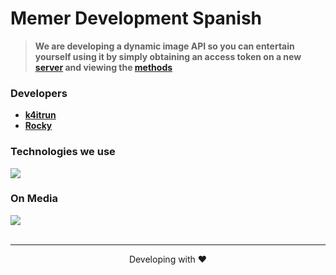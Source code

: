 # Memer Development Spanish

> **We are developing a dynamic image API so you can entertain yourself using it by simply obtaining an access token on a new [server](https://discord.gg/kCdYrAJF8y) and viewing the [methods](https://github.com/k4itrun/memer-api-js/blob/main/methods.md)**
### Developers
- **[k4itrun](https://github.com/k4itrun)**
- **[Rocky](https://github.com/rocky-pup)**

### Technologies we use
   
<img 
src="https://skillicons.dev/icons?i=ts,js,java,cs,go,php,html,jquery,css,sass,bootstrap,tailwind,materialui,nodejs,express,graphql,sqlite,mysql,mongodb,prisma,firebase,webpack,react,nextjs,nestjs,gatsby,alpinejs,netlify,vercel,heroku&theme=dark"
/>
</div>

### On Media
<div>
   <a href="https://discord.gg/kCdYrAJF8y"><img src="https://skillicons.dev/icons?i=discord&theme=dark" /></a>
</div>
<br />

---
<p align="center">Developing with ❤</p>
